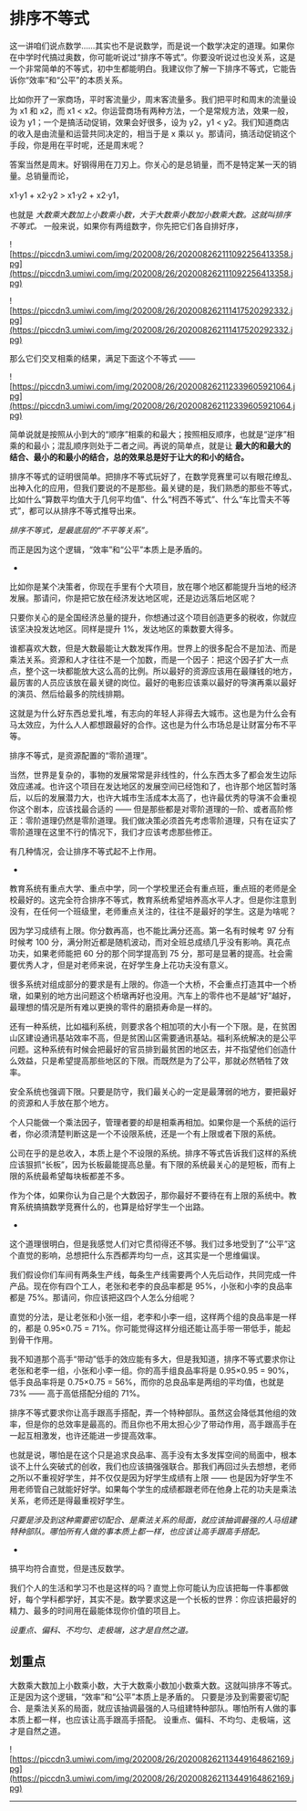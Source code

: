 # 排序不等式

这一讲咱们说点数学……其实也不是说数学，而是说一个数学决定的道理。如果你在中学时代搞过奥数，你可能听说过“排序不等式”。你要没听说过也没关系，这是一个非常简单的不等式，初中生都能明白。我建议你了解一下排序不等式，它能告诉你“效率”和“公平”的本质关系。

比如你开了一家商场，平时客流量少，周末客流量多。我们把平时和周末的流量设为 x1 和 x2，而 x1 < x2。你运营商场有两种方法，一个是常规方法，效果一般，设为 y1；一个是搞活动促销，效果会好很多，设为 y2，y1 < y2。我们知道商店的收入是由流量和运营共同决定的，相当于是 x 乘以 y。那请问，搞活动促销这个手段，你是用在平时呢，还是周末呢？

答案当然是周末。好钢得用在刀刃上。你关心的是总销量，而不是特定某一天的销量。总销量而论，

x1·y1 + x2·y2 > x1·y2 + x2·y1，

也就是 *大数乘大数加上小数乘小数，大于大数乘小数加小数乘大数。这就叫排序不等式。* 一般来说，如果你有两组数字，你先把它们各自排好序， 

![https://piccdn3.umiwi.com/img/202008/26/202008262111092256413358.jpg](https://piccdn3.umiwi.com/img/202008/26/202008262111092256413358.jpg)

![https://piccdn3.umiwi.com/img/202008/26/202008262111417520292332.jpg](https://piccdn3.umiwi.com/img/202008/26/202008262111417520292332.jpg)

那么它们交叉相乘的结果，满足下面这个不等式 ——

![https://piccdn3.umiwi.com/img/202008/26/202008262112339605921064.jpg](https://piccdn3.umiwi.com/img/202008/26/202008262112339605921064.jpg)

简单说就是按照从小到大的“顺序”相乘的和最大；按照相反顺序，也就是“逆序”相乘的和最小；混乱顺序则处于二者之间。再说的简单点，就是让 **最大的和最大的结合、最小的和最小的结合，总的效果总是好于让大的和小的结合。**

排序不等式的证明很简单。把排序不等式玩好了，在数学竞赛里可以有眼花缭乱、出神入化的应用，但我们要说的不是那些。最关键的是，我们熟悉的那些不等式，比如什么“算数平均值大于几何平均值”、什么“柯西不等式”、什么“车比雪夫不等式”，都可以从排序不等式推导出来。

 *排序不等式，是最底层的“不平等关系”。*

而正是因为这个逻辑，“效率”和“公平”本质上是矛盾的。

*

比如你是某个决策者，你现在手里有个大项目，放在哪个地区都能提升当地的经济发展。那请问，你是把它放在经济发达地区呢，还是边远落后地区呢？

只要你关心的是全国经济总量的提升，你想通过这个项目创造更多的税收，你就应该坚决投发达地区。同样是提升 1%，发达地区的乘数要大得多。

谁都喜欢大数，但是大数最能让大数发挥作用。世界上的很多配合不是加法、而是乘法关系。资源和人才往往不是一个加数，而是一个因子：把这个因子扩大一点点，整个这一块都能放大这么高的比例。所以最好的资源应该用在最赚钱的地方，最厉害的人员应该放在最关键的岗位。最好的电影应该乘以最好的导演再乘以最好的演员、然后给最多的院线排期。

这就是为什么好东西总爱扎堆，有志向的年轻人非得去大城市。这也是为什么会有马太效应，为什么人人都想跟最好的合作。这也是为什么市场总是让财富分布不平等。

排序不等式，是资源配置的“零阶道理”。

当然，世界是复杂的，事物的发展常常是非线性的，什么东西太多了都会发生边际效应递减。也许这个项目在发达地区的发展空间已经饱和了，也许那个地区暂时落后，以后的发展潜力大，也许大城市生活成本太高了，也许最优秀的导演不会重视你这个剧本，应该找最合适的 —— 但是那些都是对零阶道理的一阶、或者高阶修正：零阶道理仍然是零阶道理。我们做决策必须首先考虑零阶道理，只有在证实了零阶道理在这里不行的情况下，我们才应该考虑那些修正。

有几种情况，会让排序不等式起不上作用。

*

教育系统有重点大学、重点中学，同一个学校里还会有重点班，重点班的老师是全校最好的。这完全符合排序不等式，教育系统希望培养高水平人才。但是你注意到没有，在任何一个班级里，老师重点关注的，往往不是最好的学生。这是为啥呢？

因为学习成绩有上限。你分数再高，也不能比满分还高。第一名有时候考 97 分有时候考 100 分，满分附近都是随机波动，而对全班总成绩几乎没有影响。真花点功夫，如果老师能把 60 分的那个同学提高到 75 分，那可是显著的提高。社会需要优秀人才，但是对老师来说，在好学生身上花功夫没有意义。

很多系统对组成部分的要求是有上限的。你造一个大桥，不会重点打造其中一个桥墩，如果别的地方出问题这个桥墩再好也没用。汽车上的零件也不是越“好”越好，最理想的情况是所有难以更换的零件的磨损寿命是一样的。

还有一种系统，比如福利系统，则要求各个相加项的大小有一个下限。是，在贫困山区建设通讯基站效率不高，但是贫困山区需要通讯基站。福利系统解决的是公平问题。这种系统有时候会把最好的官员排到最贫困的地区去，并不指望他们创造什么效益，只是希望提高那些地区的下限。而既然是为了公平，那就必然牺牲了效率。

安全系统也强调下限。只要是防守，我们最关心的一定是最薄弱的地方，要把最好的资源和人手放在那个地方。

个人只能做一个乘法因子，管理者要的却是相乘再相加。如果你是一个系统的运行者，你必须清楚判断这是一个不设限系统，还是一个有上限或者下限的系统。

公司在乎的是总收入，本质上是个不设限的系统。排序不等式告诉我们这样的系统应该狠抓“长板”，因为长板最能提高总量。有下限的系统最关心的是短板，而有上限的系统最希望每块板都差不多。

作为个体，如果你认为自己是个大数因子，那你最好不要待在有上限的系统中。教育系统搞搞数学竞赛什么的，也算是给好学生一个出路。

*

这个道理很明白，但是我感觉人们对它贯彻得还不够。我们过多地受到了“公平”这个直觉的影响，总想把什么东西都弄均匀一点，这其实是一个思维偏误。

我们假设你们车间有两条生产线，每条生产线需要两个人先后动作，共同完成一件产品。现在你有四个工人，老张和老李的良品率都是 95%，小张和小李的良品率都是 75%。那请问，你应该把这四个人怎么分组呢？

直觉的分法，是让老张和小张一组，老李和小李一组，这样两个组的良品率是一样的，都是 0.95×0.75 = 71%。你可能觉得这样分组还能让高手带一带低手，能起到骨干作用。

我不知道那个高手“带动”低手的效应能有多大，但是我知道，排序不等式要求你让老张和老李一组，小张和小李一组。你的高手组良品率将是 0.95×0.95 = 90%，低手良品率将是 0.75×0.75 = 56%，而你的总良品率是两组的平均值，也就是 73% —— 高于高低搭配分组的 71%。

排序不等式要求你让高手跟高手搭配，弄一个特种部队。虽然这会降低其他组的效率，但是你的总效率是最高的。而且你也不用太担心少了带动作用，高手跟高手在一起互相激发，也许还能进一步提高效率。

也就是说，哪怕是在这个只是追求良品率、高手没有太多发挥空间的局面中，根本谈不上什么突破式的创收，我们也应该搞强强联合。那我们再回过头去想想，老师之所以不重视好学生，并不仅仅是因为好学生成绩有上限 —— 也是因为好学生不用老师管自己就能好好学。如果每个学生的成绩都跟老师在他身上花的功夫是乘法关系，老师还是得最重视好学生。

 *只要是涉及到这种需要密切配合、是乘法关系的局面，就应该抽调最强的人马组建特种部队。哪怕所有人做的事本质上都一样，也应该让高手跟高手搭配。*

*

搞平均符合直觉，但是违反数学。

我们个人的生活和学习不也是这样的吗？直觉上你可能认为应该把每一件事都做好，每个学科都学好，其实不是。数学要求这是一个长板的世界：你应该把最好的精力、最多的时间用在最能体现你价值的项目上。

 *设重点、偏科、不均匀、走极端，这才是自然之道。*

## 划重点

大数乘大数加上小数乘小数，大于大数乘小数加小数乘大数。这就叫排序不等式。正是因为这个逻辑，“效率”和“公平”本质上是矛盾的。
只要是涉及到需要密切配合、是乘法关系的局面，就应该抽调最强的人马组建特种部队。哪怕所有人做的事本质上都一样，也应该让高手跟高手搭配。
设重点、偏科、不均匀、走极端，这才是自然之道。

![https://piccdn3.umiwi.com/img/202008/26/202008262113449164862169.jpg](https://piccdn3.umiwi.com/img/202008/26/202008262113449164862169.jpg)

---
